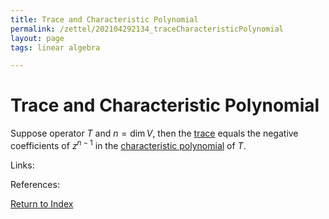 ```yaml
---
title: Trace and Characteristic Polynomial
permalink: /zettel/202104292134_traceCharacteristicPolynomial
layout: page
tags: linear algebra

---
```

# Trace and Characteristic Polynomial

Suppose operator $T$ and $n = \mathrm{dim} \, V$, then the [trace](202104292131_traceOperatorDefinition) equals the negative
coefficients of $z^{n-1}$ in the [characteristic polynomial](202104241811_characteristicPolynomialDefinition) of $T$.

Links: 

References: 

[Return to Index](index)